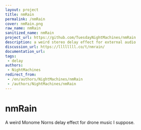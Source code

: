 ```yaml
---
layout: project
title: nmRain
permalink: /nmRain
cover: nmRain.png
raw_name: nmRain
sanitized_name: nmRain
project_url: https://github.com/TuesdayNightMachines/nmRain
description: a weird stereo delay effect for external audio
discussion_url: https://llllllll.co/t/nmrain/
documentation_url: 
tags:
 - delay
authors:
 - NightMachines
redirect_from:
 - /en/authors/NightMachines/nmRain
 - /authors/NightMachines/nmRain
---
```

# nmRain
A weird Monome Norns delay effect for drone music I suppose.
